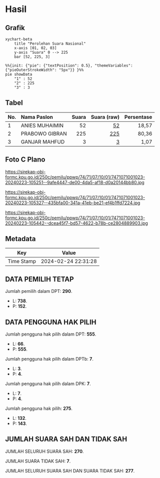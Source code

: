 # Hasil

## Grafik

```mermaid
xychart-beta
    title "Perolehan Suara Nasional"
    x-axis [01, 02, 03]
    y-axis "Suara" 0 --> 225
    bar [52, 225, 3]
```

```mermaid
%%{init: {"pie": {"textPosition": 0.5}, "themeVariables": {"pieOuterStrokeWidth": "5px"}} }%%
pie showData
    "1" : 52
    "2" : 225
    "3" : 3
```

## Tabel

| No. | Nama Paslon    | Suara | Suara (raw) | Persentase |
|:--- |:-------------- | -----:| -----------:| ----------:|
| 1   | ANIES MUHAIMIN | 52    | [52][p-1]   | 18,57      |
| 2   | PRABOWO GIBRAN | 225   | [225][p-2]  | 80,36      |
| 3   | GANJAR MAHFUD  | 3     | [3][p-3]    | 1,07       |


[p-1]: https://github.com/gigit-pemilu/pemilu-2024/blob/main/pilpres/hitung-suara/sub/74-sulawesi-tenggara/sub/71-kota-kendari/sub/07-wua-wua/sub/1001-wua-wua/sub/023-tps/sub/paslon-1.txt
[p-2]: https://github.com/gigit-pemilu/pemilu-2024/blob/main/pilpres/hitung-suara/sub/74-sulawesi-tenggara/sub/71-kota-kendari/sub/07-wua-wua/sub/1001-wua-wua/sub/023-tps/sub/paslon-2.txt
[p-3]: https://github.com/gigit-pemilu/pemilu-2024/blob/main/pilpres/hitung-suara/sub/74-sulawesi-tenggara/sub/71-kota-kendari/sub/07-wua-wua/sub/1001-wua-wua/sub/023-tps/sub/paslon-3.txt

## Foto C Plano

https://sirekap-obj-formc.kpu.go.id/250c/pemilu/ppwp/74/71/07/10/01/7471071001023-20240223-105251--9afe4447-de00-4da5-af18-d0a20144bb80.jpg

https://sirekap-obj-formc.kpu.go.id/250c/pemilu/ppwp/74/71/07/10/01/7471071001023-20240223-105327--435bfa00-341a-41eb-be21-ef4b1ffd7224.jpg

https://sirekap-obj-formc.kpu.go.id/250c/pemilu/ppwp/74/71/07/10/01/7471071001023-20240223-105442--dcea45f7-bd57-4622-b78b-ce2804889903.jpg


## Metadata

| Key        | Value               |
| ---------- | ------------------- |
| Time Stamp | 2024-02-24 22:31:28 |


## DATA PEMILIH TETAP

Jumlah pemilih dalam DPT: **290**.
 * L: **738**.
 * P: **152**.

## DATA PENGGUNA HAK PILIH

Jumlah pengguna hak pilih dalam DPT: **555**.
 * L: **66**.
 * P: **555**.

Jumlah pengguna hak pilih dalam DPTb: **7**.
 * L: **3**.
 * P: **4**.

Jumlah pengguna hak pilih dalam DPK: **7**.
 * L: **7**.
 * P: **4**.

Jumlah pengguna hak pilih: **275**.
 * L: **132**.
 * P: **143**.

## JUMLAH SUARA SAH DAN TIDAK SAH

JUMLAH SELURUH SUARA SAH: **270**.

JUMLAH SUARA TIDAK SAH: **7**.

JUMLAH SELURUH SUARA SAH DAN SUARA TIDAK SAH: **277**.


